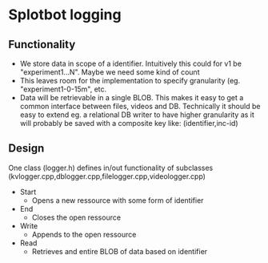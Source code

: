 # Splotbot logging

## Functionality

- We store data in scope of a identifier. Intuitively this could for v1
be "experiment1...N". Maybe we need some kind of count
- This leaves room for the implementation to specify granularity (eg. 
"experiment1-0-15m", etc.
- Data will be retrievable in a single BLOB. This makes it easy to get
a common interface between files, videos and DB. Technically it should
be easy to extend eg. a relational DB writer to have higher
granularity as it will probably be saved with a composite key like:
(identifier,inc-id)

## Design

One class (logger.h) defines in/out functionality
of subclasses (kvlogger.cpp,dblogger.cpp,filelogger.cpp,videologger.cpp)

- Start
    - Opens a new ressource with some form of identifier
- End
    - Closes the open ressource
- Write
    - Appends to the open ressource
- Read
    - Retrieves and entire BLOB of data based on identifier
